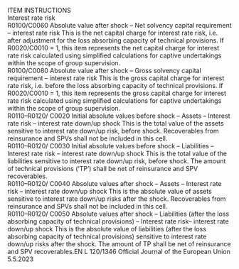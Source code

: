  
ITEM  INSTRUCTIONS  
Interest rate risk  
R0100/C0060  Absolute value after 
shock – Net solvency 
capital requirement – 
interest rate risk  This is the net capital charge for interest rate risk, i.e. after adjustment for the loss 
absorbing capacity of technical provisions. 
If R0020/C0010 = 1, this item represents the net capital charge for interest rate 
risk calculated using simplified calculations for captive undertakings within the 
scope of group supervision.  
R0100/C0080  Absolute value after 
shock – Gross solvency 
capital requirement – 
interest rate risk  This is the gross capital charge for interest rate risk, i.e. before the loss absorbing 
capacity of technical provisions. 
If R0020/C0010 = 1, this item represents the gross capital charge for interest rate 
risk calculated using simplified calculations for captive undertakings within the 
scope of group supervision.  
R0110–R0120/ 
C0020  Initial absolute values 
before shock – Assets – 
Interest rate risk – 
interest rate down/up 
shock  This is the total value of the assets sensitive to interest rate down/up risk, before 
shock. 
Recoverables from reinsurance and SPVs shall not be included in this cell.  
R0110–R0120/ 
C0030  Initial absolute values 
before shock – Liabilities 
– Interest rate risk – 
interest rate down/up 
shock  This is the total value of the liabilities sensitive to interest rate down/up risk, 
before shock. 
The amount of technical provisions (‘TP’) shall be net of reinsurance and SPV 
recoverables.  
R0110–R0120/ 
C0040  Absolute values after 
shock – Assets – Interest 
rate risk – interest rate 
down/up shock  This is the absolute value of assets sensitive to interest rate down/up risks after the 
shock. 
Recoverables from reinsurance and SPVs shall not be included in this cell.  
R0110–R0120/ 
C0050  Absolute values after 
shock – Liabilities (after 
the loss absorbing 
capacity of technical 
provisions) – Interest rate 
risk– interest rate 
down/up shock  This is the absolute value of liabilities (after the loss absorbing capacity of 
technical provisions) sensitive to interest rate down/up risks after the shock. 
The amount of TP shall be net of reinsurance and SPV recoverables.EN  L 120/1346 Official Journal of the European Union 5.5.2023